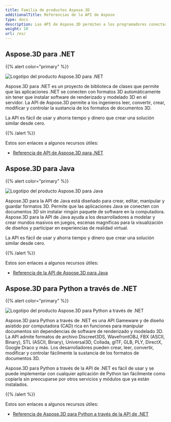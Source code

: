 ```yaml
---
title: Familia de productos Aspose.3D
additionalTitle: Referencias de la API de Aspose
type: docs
description: Las API de Aspose.3D permiten a los programadores conectar sus aplicaciones con formatos 3D automáticamente sin tener que instalar software de renderizado y modelado 3D en el servidor. Las API de Aspose.3D facilitan que los ingenieros lean, conviertan, construyan, alteren y controlen la sustancia de los formatos de documentos 3D.
weight: 10
url: /es/
---
```


## Aspose.3D para .NET

{{% alert color="primary" %}} 

![Logotipo del producto Aspose.3D para .NET](../home_1.png)

Aspose.3D para .NET es un proyecto de biblioteca de clases que permite que las aplicaciones .NET se conecten con formatos 3D automáticamente sin tener que instalar software de renderizado y modelado 3D en el servidor. La API de Aspose.3D permite a los ingenieros leer, convertir, crear, modificar y controlar la sustancia de los formatos de documentos 3D.

La API es fácil de usar y ahorra tiempo y dinero que crear una solución similar desde cero.

{{% /alert %}} 

Estos son enlaces a algunos recursos útiles:
- [Referencia de API de Aspose.3D para .NET](/3d/es/net/)

## Aspose.3D para Java

{{% alert color="primary" %}} 

![Logotipo del producto Aspose.3D para Java](../home_2.png)

Aspose.3D para la API de Java está diseñado para crear, editar, manipular y guardar formatos 3D. Permite que las aplicaciones Java se conecten con documentos 3D sin instalar ningún paquete de software en la computadora. Aspose.3D para la API de Java ayuda a los desarrolladores a modelar y crear mundos masivos en juegos, escenas magníficas para la visualización de diseños y participar en experiencias de realidad virtual.

La API es fácil de usar y ahorra tiempo y dinero que crear una solución similar desde cero.

{{% /alert %}} 


Estos son enlaces a algunos recursos útiles:
- [Referencia de la API de Aspose.3D para Java](/3d/java/)

## Aspose.3D para Python a través de .NET

{{% alert color="primary" %}} 

![Logotipo del producto Aspose.3D para Python a través de .NET](../home_3.png)

Aspose.3D para Python a través de .NET es una API Gameware y de diseño asistido por computadora (CAD) rica en funciones para manipular documentos sin dependencias de software de renderizado y modelado 3D. La API admite formatos de archivo Discreet3DS, WavefrontOBJ, FBX (ASCII, Binary), STL (ASCII, Binary), Universal3D, Collada, glTF, GLB, PLY, DirectX, Google Draco y más. Los desarrolladores pueden crear, leer, convertir, modificar y controlar fácilmente la sustancia de los formatos de documentos 3D.

Aspose.3D para Python a través de la API de .NET es fácil de usar y se puede implementar con cualquier aplicación de Python tan fácilmente como copiarla sin preocuparse por otros servicios y módulos que ya están instalados.

{{% /alert %}} 


Estos son enlaces a algunos recursos útiles:
- [Referencia de Aspose.3D para Python a través de la API de .NET](/3d/python-net/)


